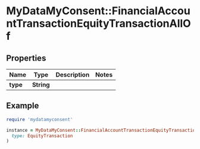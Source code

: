 # MyDataMyConsent::FinancialAccountTransactionEquityTransactionAllOf

## Properties

| Name | Type | Description | Notes |
| ---- | ---- | ----------- | ----- |
| **type** | **String** |  |  |

## Example

```ruby
require 'mydatamyconsent'

instance = MyDataMyConsent::FinancialAccountTransactionEquityTransactionAllOf.new(
  type: EquityTransaction
)
```


